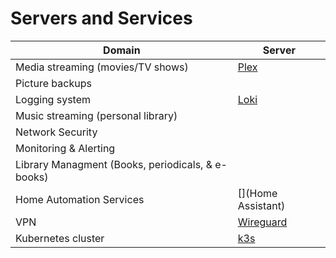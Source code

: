 # Servers and Services

| Domain    | Server |
| -------- | ------- |
| Media streaming (movies/TV shows)  | [Plex](plex.md) |
| Picture backups | []()  |
| Logging system  | [Loki](loki.md)  |
| Music streaming (personal library) | []() |
| Network Security | []() |
| Monitoring & Alerting | []() |
| Library Managment (Books, periodicals, & e-books) | []() |
| Home Automation Services | [](Home Assistant)
| VPN | [Wireguard]() |
| Kubernetes cluster | [k3s]() |